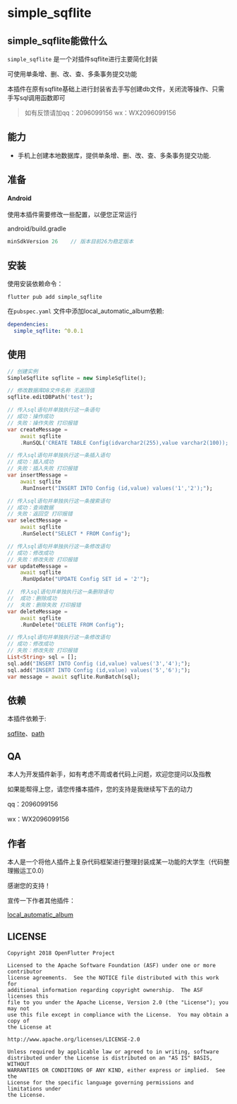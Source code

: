 # simple_sqflite
## simple_sqflite能做什么
`simple_sqflite` 是一个对插件sqflite进行主要简化封装

可使用单条增、删、改、查、多条事务提交功能

本插件在原有sqflite基础上进行封装省去手写创建db文件，关闭流等操作、只需手写sql调用函数即可

> 如有反馈请加qq：2096099156    wx：WX2096099156

## 能力

- 手机上创建本地数据库，提供单条增、删、改、查、多条事务提交功能.

## 准备

#### Android

使用本插件需要修改一些配置，以便您正常运行

android/build.gradle

```gradle
minSdkVersion 26    // 版本目前26为稳定版本
```

## 安装

使用安装依赖命令：

```shell
flutter pub add simple_sqflite
```

在`pubspec.yaml` 文件中添加local_automatic_album依赖:

```yaml
dependencies:
  simple_sqflite: ^0.0.1
```
## 使用

```dart
// 创建实例
SimpleSqflite sqflite = new SimpleSqflite();

// 修改数据库DB文件名称 无返回值
sqflite.editDBPath('test');

// 传入sql语句并单独执行这一条语句
// 成功：操作成功
// 失败：操作失败 打印报错
var createMessage = 
    await sqflite
    .RunSQL('CREATE TABLE Config(idvarchar2(255),value varchar2(100));');

// 传入sql语句并单独执行这一条插入语句
// 成功：插入成功
// 失败：插入失败 打印报错
var insertMessage = 
    await sqflite
    .RunInsert("INSERT INTO Config (id,value) values('1','2');");

// 传入sql语句并单独执行这一条搜索语句
// 成功：查询数据
// 失败：返回空 打印报错
var selectMessage = 
    await sqflite
    .RunSelect("SELECT * FROM Config");

// 传入sql语句并单独执行这一条修改语句
// 成功：修改成功
// 失败：修改失败 打印报错
var updateMessage = 
    await sqflite
    .RunUpdate("UPDATE Config SET id = '2'");

//  传入sql语句并单独执行这一条删除语句
//  成功：删除成功
//  失败：删除失败 打印报错
var deleteMessage = 
    await sqflite
    .RunDelete("DELETE FROM Config");

// 传入sql语句并单独执行这一条修改语句
// 成功：修改成功
// 失败：修改失败 打印报错
List<String> sql = [];
sql.add("INSERT INTO Config (id,value) values('3','4');");
sql.add("INSERT INTO Config (id,value) values('5','6');");
var message = await sqflite.RunBatch(sql);

```

## 依赖

本插件依赖于:

[sqflite](https://pub.flutter-io.cn/packages/sqflite)、[path](https://pub.flutter-io.cn/packages/path)

## QA

本人为开发插件新手，如有考虑不周或者代码上问题，欢迎您提问以及指教

如果能帮得上您，请您传播本插件，您的支持是我继续写下去的动力

qq：2096099156

wx：WX2096099156

## 作者
本人是一个将他人插件上复杂代码框架进行整理封装成某一功能的大学生（代码整理搬运工0.0）

感谢您的支持！

宣传一下作者其他插件：

[local_automatic_album](https://pub.flutter-io.cn/packages/local_automatic_album)

## LICENSE

    Copyright 2018 OpenFlutter Project
    
    Licensed to the Apache Software Foundation (ASF) under one or more contributor
    license agreements.  See the NOTICE file distributed with this work for
    additional information regarding copyright ownership.  The ASF licenses this
    file to you under the Apache License, Version 2.0 (the "License"); you may not
    use this file except in compliance with the License.  You may obtain a copy of
    the License at
    
    http://www.apache.org/licenses/LICENSE-2.0
    
    Unless required by applicable law or agreed to in writing, software
    distributed under the License is distributed on an "AS IS" BASIS, WITHOUT
    WARRANTIES OR CONDITIONS OF ANY KIND, either express or implied.  See the
    License for the specific language governing permissions and limitations under
    the License.





